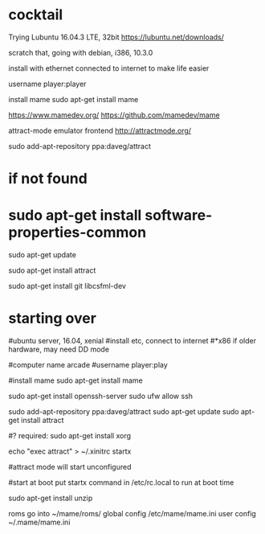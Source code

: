 # cocktail

Trying Lubuntu 16.04.3 LTE, 32bit
https://lubuntu.net/downloads/

scratch that, going with debian, i386, 10.3.0

install with ethernet connected to internet to make life easier

username player:player

install mame
sudo apt-get install mame

https://www.mamedev.org/
https://github.com/mamedev/mame

attract-mode emulator frontend
http://attractmode.org/

sudo add-apt-repository ppa:daveg/attract
# if not found
# sudo apt-get install software-properties-common
sudo apt-get update


sudo apt-get install attract



sudo apt-get install git
libcsfml-dev



# starting over
#ubuntu server, 16.04, xenial
#install etc, connect to internet
#*x86 if older hardware, may need DD mode

#computer name arcade
#username player:play

#install mame
sudo apt-get install mame

sudo apt-get install openssh-server
sudo ufw allow ssh


sudo add-apt-repository ppa:daveg/attract
sudo apt-get update
sudo apt-get install attract

#? required:
sudo apt-get install xorg

echo "exec attract" > ~/.xinitrc
startx


#attract mode will start unconfigured


#start at boot
put startx command in
/etc/rc.local
to run at boot time



sudo apt-get install unzip

roms go into ~/mame/roms/
global config /etc/mame/mame.ini
user config ~/.mame/mame.ini
